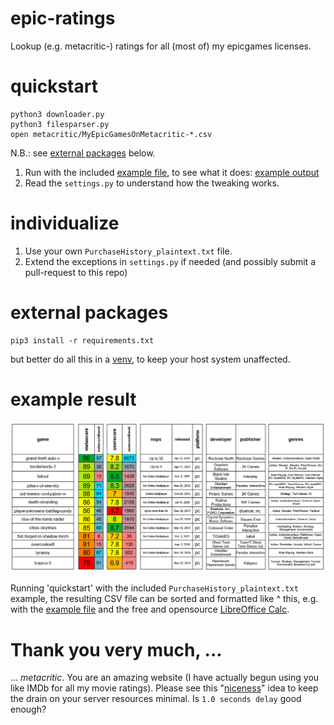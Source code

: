 # epic-ratings
Lookup (e.g. metacritic-) ratings for all (most of) my epicgames licenses. 

# quickstart

    python3 downloader.py
    python3 filesparser.py
    open metacritic/MyEpicGamesOnMetacritic-*.csv

N.B.: see [external packages](#external-packages) below.

1. Run with the included [example file](PurchaseHistory_plaintext.txt), to see what it does: [example output](output/output.txt)
1. Read the `settings.py` to understand how the tweaking works.

# individualize
1. Use your own `PurchaseHistory_plaintext.txt` file.
1. Extend the exceptions in `settings.py` if needed (and possibly submit a pull-request to this repo)

# external packages

    pip3 install -r requirements.txt

but better do all this in a [venv](https://packaging.python.org/en/latest/guides/installing-using-pip-and-virtual-environments/#installing-virtualenv), to keep your host system unaffected.

# example result

![output/metacritic-example-table.png](output/metacritic-example-table.png)

Running 'quickstart' with the included `PurchaseHistory_plaintext.txt` example, the resulting CSV file can be sorted and formatted like ^ this, e.g. with the [example file](output/MyEpicGamesOnMetacritic.ods) and the free and opensource [LibreOffice Calc](https://www.libreoffice.org/discover/calc/). 

# Thank you very much, ...
... *metacritic*. You are an amazing website (I have actually begun using you like IMDb for all my movie ratings). Please see this "[niceness](https://github.com/drandreaskrueger/epic-ratings/blob/e18431b3446f723b48d08e48c3d1ce0f52129ce5/settings.py#L109-L114)" idea to keep the drain on your server resources minimal. Is `1.0 seconds delay` good enough?